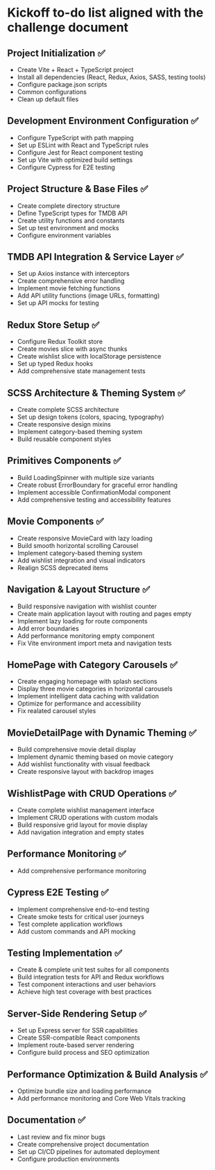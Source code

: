 # Kickoff to-do list aligned with the challenge document

## Project Initialization ✅

- Create Vite + React + TypeScript project
- Install all dependencies (React, Redux, Axios, SASS, testing tools)
- Configure package.json scripts
- Common configurations
- Clean up default files

## Development Environment Configuration ✅

- Configure TypeScript with path mapping
- Set up ESLint with React and TypeScript rules
- Configure Jest for React component testing
- Set up Vite with optimized build settings
- Configure Cypress for E2E testing

## Project Structure & Base Files ✅

- Create complete directory structure
- Define TypeScript types for TMDB API
- Create utility functions and constants
- Set up test environment and mocks
- Configure environment variables

## TMDB API Integration & Service Layer ✅

- Set up Axios instance with interceptors
- Create comprehensive error handling
- Implement movie fetching functions
- Add API utility functions (image URLs, formatting)
- Set up API mocks for testing

## Redux Store Setup ✅

- Configure Redux Toolkit store
- Create movies slice with async thunks
- Create wishlist slice with localStorage persistence
- Set up typed Redux hooks
- Add comprehensive state management tests

## SCSS Architecture & Theming System ✅

- Create complete SCSS architecture
- Set up design tokens (colors, spacing, typography)
- Create responsive design mixins
- Implement category-based theming system
- Build reusable component styles

## Primitives Components ✅

- Build LoadingSpinner with multiple size variants
- Create robust ErrorBoundary for graceful error handling
- Implement accessible ConfirmationModal component
- Add comprehensive testing and accessibility features

## Movie Components ✅

- Create responsive MovieCard with lazy loading
- Build smooth horizontal scrolling Carousel
- Implement category-based theming system
- Add wishlist integration and visual indicators
- Realign SCSS deprecated items

## Navigation & Layout Structure ✅

- Build responsive navigation with wishlist counter
- Create main application layout with routing and pages empty
- Implement lazy loading for route components
- Add error boundaries
- Add performance monitoring empty component
- Fix Vite environment import meta and navigation tests

## HomePage with Category Carousels ✅

- Create engaging homepage with splash sections
- Display three movie categories in horizontal carousels
- Implement intelligent data caching with validation
- Optimize for performance and accessibility
- Fix realated carousel styles

## MovieDetailPage with Dynamic Theming ✅

- Build comprehensive movie detail display
- Implement dynamic theming based on movie category
- Add wishlist functionality with visual feedback
- Create responsive layout with backdrop images

## WishlistPage with CRUD Operations ✅

- Create complete wishlist management interface
- Implement CRUD operations with custom modals
- Build responsive grid layout for movie display
- Add navigation integration and empty states

## Performance Monitoring ✅

- Add comprehensive performance monitoring

## Cypress E2E Testing ✅

- Implement comprehensive end-to-end testing
- Create smoke tests for critical user journeys
- Test complete application workflows
- Add custom commands and API mocking

## Testing Implementation ✅

- Create & complete unit test suites for all components
- Build integration tests for API and Redux workflows
- Test component interactions and user behaviors
- Achieve high test coverage with best practices

## Server-Side Rendering Setup ✅

- Set up Express server for SSR capabilities
- Create SSR-compatible React components
- Implement route-based server rendering
- Configure build process and SEO optimization

## Performance Optimization & Build Analysis ✅

- Optimize bundle size and loading performance
- Add performance monitoring and Core Web Vitals tracking

## Documentation ✅

- Last review and fix minor bugs
- Create comprehensive project documentation
- Set up CI/CD pipelines for automated deployment
- Configure production environments
